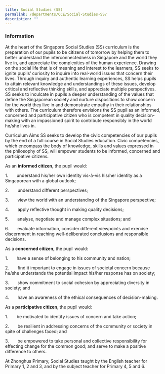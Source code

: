 ```yaml
---
title: Social Studies (SS)
permalink: /departments/CCE/Social-Studies-SS/
description: ""
---
```

### **Information**
At the heart of the Singapore Social Studies (SS) curriculum is the preparation of our pupils to be citizens of tomorrow by helping them to better understand the interconnectedness in Singapore and the world they live in, and appreciate the complexities of the human experience. Drawing on the social life that is of meaning and interest to the learners, SS seeks to ignite pupils’ curiosity to inquire into real-world issues that concern their lives. Through inquiry and authentic learning experiences, SS helps pupils to attain relevant knowledge and understandings of these issues, develop critical and reflective thinking skills, and appreciate multiple perspectives. SS seeks to inculcate in pupils a deeper understanding of the values that define the Singaporean society and nurture dispositions to show concern for the world they live in and demonstrate empathy in their relationships with others. The curriculum therefore envisions the SS pupil as an informed, concerned and participative citizen who is competent in quality decision-making with an impassioned spirit to contribute responsibly in the world he/she lives in.

Curriculum Aims SS seeks to develop the civic competencies of our pupils by the end of a full course in Social Studies education. Civic competencies, which encompass the body of knowledge, skills and values expressed in the philosophy of SS, will empower students to be informed, concerned and participative citizens.

As an&nbsp;**informed citizen**, the pupil would:

1.&nbsp;&nbsp;&nbsp;&nbsp;&nbsp;&nbsp; understand his/her own identity vis-à-vis his/her identity as a Singaporean with a global outlook;

2.&nbsp;&nbsp;&nbsp;&nbsp;&nbsp;&nbsp; understand different perspectives;

3.&nbsp;&nbsp;&nbsp;&nbsp;&nbsp;&nbsp; view the world with an understanding of the Singapore perspective;

4.&nbsp;&nbsp;&nbsp;&nbsp;&nbsp;&nbsp; apply reflective thought in making quality decisions;

5.&nbsp;&nbsp;&nbsp;&nbsp;&nbsp;&nbsp; analyse, negotiate and manage complex situations; and

6.&nbsp;&nbsp;&nbsp;&nbsp;&nbsp;&nbsp; evaluate information, consider different viewpoints and exercise discernment in reaching well-deliberated conclusions and responsible decisions.

As a&nbsp;**concerned citizen**, the pupil would:

1.&nbsp;&nbsp;&nbsp;&nbsp;&nbsp;&nbsp; have a sense of belonging to his community and nation;

2.&nbsp;&nbsp;&nbsp;&nbsp;&nbsp;&nbsp; find it important to engage in issues of societal concern because he/she understands the potential impact his/her response has on society;

3.&nbsp;&nbsp;&nbsp;&nbsp;&nbsp;&nbsp; show commitment to social cohesion by appreciating diversity in society; and

4.&nbsp;&nbsp;&nbsp;&nbsp;&nbsp;&nbsp; have an awareness of the ethical consequences of decision-making.

As a&nbsp;**participative citizen**, the pupil would:

1.&nbsp;&nbsp;&nbsp;&nbsp;&nbsp;&nbsp; be motivated to identify issues of concern and take action;

2.&nbsp;&nbsp;&nbsp;&nbsp;&nbsp;&nbsp; be resilient in addressing concerns of the community or society in spite of challenges faced; and

3.&nbsp;&nbsp;&nbsp;&nbsp;&nbsp;&nbsp; be empowered to take personal and collective responsibility for effecting change for the common good; and serve to make a positive difference to others.

At Zhonghua Primary, Social Studies taught by the English teacher for Primary 1, 2 and 3, and by the subject teacher for Primary 4, 5 and 6.